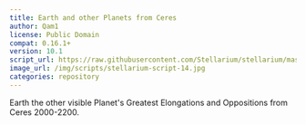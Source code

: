 ```yaml
---
title: Earth and other Planets from Ceres
author: Qam1
license: Public Domain
compat: 0.16.1+
version: 10.1
script_url: https://raw.githubusercontent.com/Stellarium/stellarium/master/scripts/earth_7.ssc
image_url: /img/scripts/stellarium-script-14.jpg
categories: repository
---
```

Earth the other visible Planet's Greatest Elongations and Oppositions from Ceres 2000-2200.